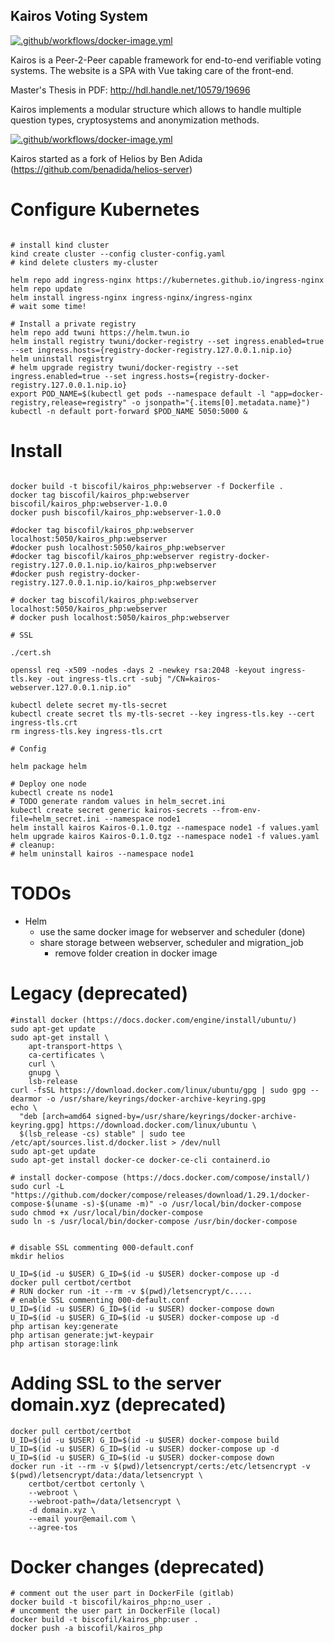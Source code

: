 ## Kairos Voting System

[![.github/workflows/docker-image.yml](https://github.com/biscofil/kairos_php/actions/workflows/docker-image.yml/badge.svg)](https://github.com/biscofil/kairos_php/actions/workflows/docker-image.yml)

Kairos is a Peer-2-Peer capable framework for end-to-end verifiable voting systems. The website is a SPA with Vue taking care of the front-end.

Master's Thesis in PDF: http://hdl.handle.net/10579/19696

Kairos implements a modular structure which allows to handle multiple question types, cryptosystems and anonymization methods.

[![.github/workflows/docker-image.yml](https://i0.wp.com/biscofil.it/wp-content/uploads/2021/08/modular_structure.png)](https://biscofil.it/kairos/)

Kairos started as a fork of Helios by Ben Adida (https://github.com/benadida/helios-server)

# Configure Kubernetes

```shell

# install kind cluster
kind create cluster --config cluster-config.yaml
# kind delete clusters my-cluster

helm repo add ingress-nginx https://kubernetes.github.io/ingress-nginx
helm repo update
helm install ingress-nginx ingress-nginx/ingress-nginx
# wait some time!

# Install a private registry
helm repo add twuni https://helm.twun.io
helm install registry twuni/docker-registry --set ingress.enabled=true --set ingress.hosts={registry-docker-registry.127.0.0.1.nip.io}
helm uninstall registry
# helm upgrade registry twuni/docker-registry --set ingress.enabled=true --set ingress.hosts={registry-docker-registry.127.0.0.1.nip.io}
export POD_NAME=$(kubectl get pods --namespace default -l "app=docker-registry,release=registry" -o jsonpath="{.items[0].metadata.name}")
kubectl -n default port-forward $POD_NAME 5050:5000 &

```

# Install

```shell

docker build -t biscofil/kairos_php:webserver -f Dockerfile .
docker tag biscofil/kairos_php:webserver biscofil/kairos_php:webserver-1.0.0
docker push biscofil/kairos_php:webserver-1.0.0

#docker tag biscofil/kairos_php:webserver localhost:5050/kairos_php:webserver
#docker push localhost:5050/kairos_php:webserver
#docker tag biscofil/kairos_php:webserver registry-docker-registry.127.0.0.1.nip.io/kairos_php:webserver
#docker push registry-docker-registry.127.0.0.1.nip.io/kairos_php:webserver

# docker tag biscofil/kairos_php:webserver localhost:5050/kairos_php:webserver
# docker push localhost:5050/kairos_php:webserver

# SSL

./cert.sh

openssl req -x509 -nodes -days 2 -newkey rsa:2048 -keyout ingress-tls.key -out ingress-tls.crt -subj "/CN=kairos-webserver.127.0.0.1.nip.io"

kubectl delete secret my-tls-secret 
kubectl create secret tls my-tls-secret --key ingress-tls.key --cert ingress-tls.crt
rm ingress-tls.key ingress-tls.crt

# Config

helm package helm

# Deploy one node
kubectl create ns node1
# TODO generate random values in helm_secret.ini
kubectl create secret generic kairos-secrets --from-env-file=helm_secret.ini --namespace node1
helm install kairos Kairos-0.1.0.tgz --namespace node1 -f values.yaml
helm upgrade kairos Kairos-0.1.0.tgz --namespace node1 -f values.yaml
# cleanup:
# helm uninstall kairos --namespace node1
```

# TODOs

- Helm
  - use the same docker image for webserver and scheduler (done)
  - share storage between webserver, scheduler and migration_job
    - remove folder creation in docker image

# Legacy (deprecated)

```shell
#install docker (https://docs.docker.com/engine/install/ubuntu/)
sudo apt-get update
sudo apt-get install \
    apt-transport-https \
    ca-certificates \
    curl \
    gnupg \
    lsb-release
curl -fsSL https://download.docker.com/linux/ubuntu/gpg | sudo gpg --dearmor -o /usr/share/keyrings/docker-archive-keyring.gpg
echo \
  "deb [arch=amd64 signed-by=/usr/share/keyrings/docker-archive-keyring.gpg] https://download.docker.com/linux/ubuntu \
  $(lsb_release -cs) stable" | sudo tee /etc/apt/sources.list.d/docker.list > /dev/null
sudo apt-get update
sudo apt-get install docker-ce docker-ce-cli containerd.io

# install docker-compose (https://docs.docker.com/compose/install/)
sudo curl -L "https://github.com/docker/compose/releases/download/1.29.1/docker-compose-$(uname -s)-$(uname -m)" -o /usr/local/bin/docker-compose
sudo chmod +x /usr/local/bin/docker-compose
sudo ln -s /usr/local/bin/docker-compose /usr/bin/docker-compose


# disable SSL commenting 000-default.conf
mkdir helios

U_ID=$(id -u $USER) G_ID=$(id -u $USER) docker-compose up -d
docker pull certbot/certbot
# RUN docker run -it --rm -v $(pwd)/letsencrypt/c.....
# enable SSL commenting 000-default.conf
U_ID=$(id -u $USER) G_ID=$(id -u $USER) docker-compose down
U_ID=$(id -u $USER) G_ID=$(id -u $USER) docker-compose up -d
php artisan key:generate
php artisan generate:jwt-keypair
php artisan storage:link
```

# Adding SSL to the server domain.xyz (deprecated)

```shell
docker pull certbot/certbot
U_ID=$(id -u $USER) G_ID=$(id -u $USER) docker-compose build
U_ID=$(id -u $USER) G_ID=$(id -u $USER) docker-compose up -d
U_ID=$(id -u $USER) G_ID=$(id -u $USER) docker-compose down
docker run -it --rm -v $(pwd)/letsencrypt/certs:/etc/letsencrypt -v $(pwd)/letsencrypt/data:/data/letsencrypt \
    certbot/certbot certonly \
    --webroot \
    --webroot-path=/data/letsencrypt \
    -d domain.xyz \
    --email your@email.com \
    --agree-tos
```

# Docker changes (deprecated)

```shell
# comment out the user part in DockerFile (gitlab)
docker build -t biscofil/kairos_php:no_user .
# uncomment the user part in DockerFile (local)
docker build -t biscofil/kairos_php:user .
docker push -a biscofil/kairos_php
```

